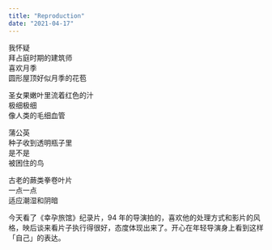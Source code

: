 ```yaml
---
title: "Reproduction"
date: "2021-04-17"
---
```


我怀疑  
拜占庭时期的建筑师  
喜欢月季  
圆形屋顶好似月季的花苞  
  
圣女果嫩叶里流着红色的汁  
极细极细  
像人类的毛细血管  
  
蒲公英  
种子收到透明瓶子里  
是不是  
被困住的鸟  
  
古老的蕨类拳卷叶片  
一点一点  
适应潮湿和阴暗  
  
今天看了《幸孕旅馆》纪录片，94 年的导演拍的，喜欢他的处理方式和影片的风格，映后谈来看片子执行得很好，态度体现出来了。开心在年轻导演身上看到这样「自己」的表达。
